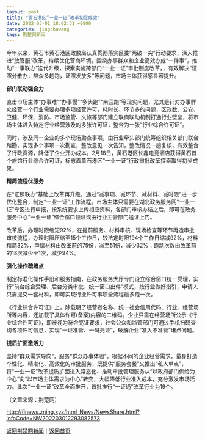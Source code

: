 ```yaml
---
layout: post
title: "黄石港区“一业一证”改革初显成效"
date: 2022-03-01 18:02:31 +0800
categories: jingchuwang
tags: 荆楚网新闻
---
```

<p>今年以来，黄石市黄石港区政数局认真贯彻落实区委“两破一突”行动要求，深入推进“放管服”改革，持续优化营商环境，围绕办事群众和企业高效办成“一件事”，推动“一事联办”迭代升级，探索实施跨部门“一业一证”审批制度改革，，有效解决“证照分散办，群众多趟跑，证照发放多”等问题，市场主体获得感显著提升。</p>
 <p><strong>部门联动强合力</strong></p>
 <p>直击市场主体“办事难”“办事慢”“多头跑”“来回跑”等现实问题，尤其是针对办事群众经营一个行业需要办理多项经营许可，耗时长、环节多的问题，区政数、公安、卫健、环保、消防、市场监管、文旅等部门建立联商联动机制打通行业壁垒，将市场主体进入特定行业经营涉及的多张许可证，整合为一张“行业综合许可证”。</p>
 <p>同时，涉及同一企业的多个现场勘查事项，由行业牵头部门统筹组织相关部门联合踏勘，实现多个事项一次勘查，整改意见一次告知，整改情况一趟复核，有效整合了行政资源，降低了企业开办成本。2月18日，黄石港区长鑫电竞酒店获得黄石首个旅馆行业综合许可证，标志着黄石港区“一业一证”行政审批改革探索取得初步成果。</p>
 <p><strong>精简流程优服务</strong></p>
 <p>在“证照联办”基础上改革再升级，通过“减事项、减环节、减材料、减时限”进一步优化整合，制定“一业一证”工作流程。市场主体只需要在湖北政务服务网“一业一证”专区进行申报，按系统要求上传相应资料，各部门审核办结之后，即可在政务服务中心“一业一证”综合窗口领证或由行业主管部门送证上门。</p>
 <p>改革后，办理时限缩短92%，在提前服务、材料审核、现场检查等环节再造审批审核流程，办理时限压缩至15个工作日，较法定时限194个工作日缩减92%，材料精简32%，申请材料由改革前的75份，减至51份，减少32%；跑动次数由改革前的18次减少至1次，减少94%。</p>
 <p><strong>强化操作疏堵点</strong></p>
 <p>制定标准化操作手册和服务指南，在政务服务大厅专门设立综合窗口统一受理，实行“前台综合受理、后台分类审批、统一窗口出件”模式，按行业做好指引，申请人只需提交一套材料，即可实现行业许可事项全流程最多跑一次。</p>
 <p>《行业综合许可证》上，除载明了经营者名称、统一社会信用代码、行业、经营场所等内容，还加载了具体许可(备案)内容的二维码。企业只需在经营场所公示《行业综合许可证》，即被视为符合亮证要求，社会公众和监管部门可通过手机扫码查询各项许可信息，实现“一证准营、一码亮证”，破解企业“准入不准营”堵点问题。</p>
 <p><strong>提质扩面激活力</strong></p>
 <p>坚持“群众需求导向”，服务“群众办事体验”，根据不同的企业经营需求，量身打造个性化、精准化、高效化的审批服务，既提供“服务套餐”又推出“私人单点”，将“一业一证”改革提质扩面进入常态化、推动审批管理服务从“以政府部门供给为中心”向“以市场主体需求为中心”转变，大幅降低行业准入成本，充分激发市场活力。此次“一业一证”改革全面推开，首批推行“一证通”改革行业为19个。</p><p class="em_media">（文章来源：荆楚网）</p>

<http://finews.zning.xyz/html_News/NewsShare.html?infoCode=NW202203012293082573>

[返回荆楚网新闻](//finews.withounder.com/category/jingchuwang.html)｜[返回首页](//finews.withounder.com/)